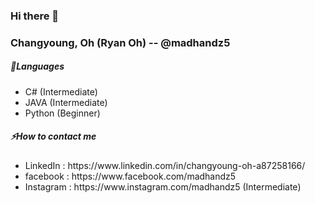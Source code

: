 ### Hi there  👋 

<strong><h3>Changyoung, Oh (Ryan Oh) -- @madhandz5</h3></strong>

<strong><h5>🔭Languages</h5></strong>
<ul>
    <li>C# (Intermediate) </li>
    <li>JAVA (Intermediate)</li>
    <li>Python (Beginner)</li>
</ul>
<strong><h5>⚡How to contact me</h5></strong>
<ul>
    <li>LinkedIn : https://www.linkedin.com/in/changyoung-oh-a87258166/</li>
    <li>facebook : https://www.facebook.com/madhandz5 </li>
    <li>Instagram : https://www.instagram.com/madhandz5 (Intermediate)</li>
</ul>

<!--
**madhandz5/madhandz5** is a ✨ _special_ ✨ repository because its `README.md` (this file) appears on your GitHub profile.

Here are some ideas to get you started:

- 🔭 I’m currently working on ...
- 🌱 I’m currently learning ...
- 👯 I’m looking to collaborate on ...
- 🤔 I’m looking for help with ...
- 💬 Ask me about ...
- 📫 How to reach me: ...
- 😄 Pronouns: ...
- ⚡ Fun fact: ...
-->
